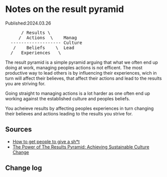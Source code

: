 # Notes on the result pyramid

Published:2024.03.26

<pre>
      / Results \   
     /  Actions  \    Manag
  ------------------- Culture
   /    Beliefs    \  Lead
  /   Experiences   \
</pre>

The result pyramid is a simple pyramid arguing that what we often end up doing at work, managing peoples actions is not efficent. The most productive way to lead others is by influencing their experiences, wich in turn will affect their believes, that affect their actions and lead to the results you are striving for.

Going straight to managing actions is a lot harder as one often end up working against the established culture and peoples beliefs. 

You acheieve results by affecting peoples experiences in turn changing their believes and actions leading to the results you strive for.

## Sources

- [How to get people to give a sh*t ](https://www.youtube.com/watch?v=B2rOLe3Il-k)
- [The Power of The Results Pyramid: Achieving Sustainable Culture Change](https://culturepartners.com/insights/the-power-of-the-results-pyramid-achieving-sustainable-culture-change/#:~:text=The%20Results%20Pyramid%20model%20illustrates,are%20created%20by%20their%20experiences.)


## Change log

